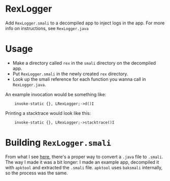 # RexLogger

Add `RexLogger.smali` to a decompiled app to inject logs in the app. For more info on instructions, see `RexLogger.java`

# Usage
- Make a directory called `rex` in the `smali` directory on the decompiled app.
- Put `RexLogger.smali` in the newly created `rex` directory.
- Look up the smali reference for each function you wanna call in `RexLogger.java`. 

An example invocation would be something like:
```smali
    invoke-static {}, LRexLogger;->d()I
```

Printing a stacktrace would look like this:

```smali
    invoke-static {}, LRexLogger;->stacktrace()I
```

# Building `RexLogger.smali`
From what I see [here](https://stackoverflow.com/questions/29051781/convert-java-file-to-smali-file), there's a proper way to convert a `.java` file to `.smali`. The way I made it was a bit longer: I made an example app, decompiled it with `apktool` and extracted the `.smali` file. `apktool` uses `baksmali` internally, so the process was the same.
